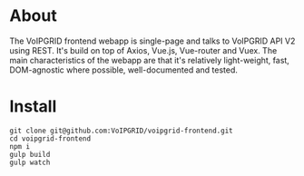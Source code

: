 # About
The VoIPGRID frontend webapp is single-page and talks to VoIPGRID API V2 using
REST. It's build on top of Axios, Vue.js, Vue-router and Vuex. The main characteristics of the webapp are that it's relatively light-weight,
fast, DOM-agnostic where possible, well-documented and tested.

# Install
    git clone git@github.com:VoIPGRID/voipgrid-frontend.git
    cd voipgrid-frontend
    npm i
    gulp build
    gulp watch
